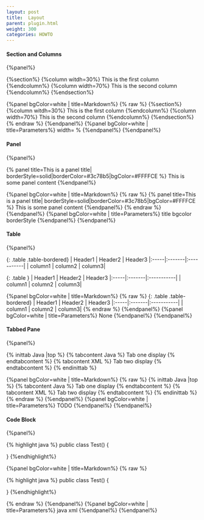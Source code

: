 ```yaml
---
layout: post
title:  Layout
parent: plugin.html
weight: 300
categories: HOWTO
---
```





#### Section and Columns

{%panel%}

{%section%}
{%column witdh=30%}
This is the first column
{%endcolumn%}
{%column width=70%}
This is the second column
{%endcolumn%}
{%endsection%}

{%panel bgColor=white | title=Markdown%}
{% raw  %}
{%section%}
{%column witdh=30%}
This is the first column
{%endcolumn%}
{%column width=70%}
This is the second column
{%endcolumn%}
{%endsection%}
{% endraw  %}
{%endpanel%}
{%panel bgColor=white | title=Parameters%}
width= %
{%endpanel%}
{%endpanel%}


#### Panel

{%panel%}

{% panel title=This is a panel title| borderStyle=solid|borderColor=#3c78b5|bgColor=#FFFFCE %}
This is some panel content
{%endpanel%}

{%panel bgColor=white | title=Markdown%}
{% raw  %}
{% panel title=This is a panel title| borderStyle=solid|borderColor=#3c78b5|bgColor=#FFFFCE %}
This is some panel content
{%endpanel%}
{% endraw  %}
{%endpanel%}
{%panel bgColor=white | title=Parameters%}
title
bgcolor
borderStyle
{%endpanel%}
{%endpanel%}


#### Table

{%panel%}

{: .table .table-bordered}
| Header1 | Header2 | Header3
|:-----|:-------|:-----------|
| column1 | column2 | column3|

{: .table }
| Header1 | Header2 | Header3
|:-----|:-------|:-----------|
| column1 | column2 | column3|

{%panel bgColor=white | title=Markdown%}
{% raw  %}
\{: .table .table-bordered}
 | Header1 | Header2 | Header3
 |:-----|:-------|:-----------|
 | column1 | column2 | column3|
{% endraw  %}
{%endpanel%}
{%panel bgColor=white | title=Parameters%}
None
{%endpanel%}
{%endpanel%}


#### Tabbed Pane

{%panel%}

{% inittab Java |top %}
{% tabcontent Java %}
Tab one display
{% endtabcontent %}
{% tabcontent XML %}
Tab two display
{% endtabcontent %}
{% endinittab %}

{%panel bgColor=white | title=Markdown%}
{% raw  %}
{% inittab Java |top %}
{% tabcontent Java %}
Tab one display
{% endtabcontent %}
{% tabcontent XML %}
Tab two display
{% endtabcontent %}
{% endinittab %}
{% endraw  %}
{%endpanel%}
{%panel bgColor=white | title=Parameters%}
TODO
{%endpanel%}
{%endpanel%}


#### Code Block

{%panel%}

{% highlight java %}
 public class Test()
 {

 }
{%endhighlight%}

{%panel bgColor=white | title=Markdown%}
{% raw  %}

{% highlight java %}
 public class Test()
 {

 }
{%endhighlight%}

{% endraw  %}
{%endpanel%}
{%panel bgColor=white | title=Parameters%}
java
xml
{%endpanel%}
{%endpanel%}






